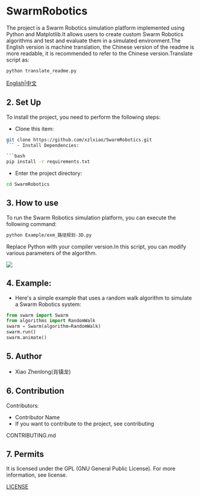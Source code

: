 # SwarmRobotics

The project is a Swarm Robotics simulation platform implemented using Python and Matplotlib.It allows users to create custom Swarm Robotics algorithms and test and evaluate them in a simulated environment.The English version is machine translation, the Chinese version of the readme is more readable, it is recommended to refer to the Chinese version.Translate script as:

```bash
python translate_readme.py
```

[English](./README.md)|[中文](./readme_chinese.md)

## 2. Set Up

To install the project, you need to perform the following steps:

*   Clone this item:

```bash
git clone https://github.com/xzlxiao/SwarmRobotics.git
``` - Install Dependencies:

```bash
pip install -r requirements.txt
```

*   Enter the project directory:

```bash
cd SwarmRobotics
```

## 3. How to use

To run the Swarm Robotics simulation platform, you can execute the following command:

```bash
python Example/exm_路径规划-3D.py
```

Replace Python with your compiler version.In this script, you can modify various parameters of the algorithm.

![](Resource/path_planning_3d.gif)

## 4. Example: 

*   Here's a simple example that uses a random walk algorithm to simulate a Swarm Robotics system:

```python
from swarm import Swarm
from algorithms import RandomWalk
swarm = Swarm(algorithm=RandomWalk)
swarm.run()
swarm.animate()
```

## 5. Author

*   Xiao Zhenlong(肖镇龙)

## 6. Contribution

Contributors:

*   Contributor Name
*   If you want to contribute to the project, see contributing

CONTRIBUTING.md

## 7. Permits

It is licensed under the GPL (GNU General Public License). For more information, see license.

[LICENSE](./LICENSE)
